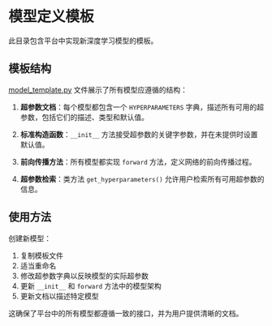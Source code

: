 # 模型定义模板

此目录包含平台中实现新深度学习模型的模板。

## 模板结构

[model_template.py](model_template.py) 文件展示了所有模型应遵循的结构：

1. **超参数文档**：每个模型都包含一个 `HYPERPARAMETERS` 字典，描述所有可用的超参数，包括它们的描述、类型和默认值。

2. **标准构造函数**：`__init__` 方法接受超参数的关键字参数，并在未提供时设置默认值。

3. **前向传播方法**：所有模型都实现 `forward` 方法，定义网络的前向传播过程。

4. **超参数检索**：类方法 `get_hyperparameters()` 允许用户检索所有可用超参数的信息。

## 使用方法

创建新模型：

1. 复制模板文件
2. 适当重命名
3. 修改超参数字典以反映模型的实际超参数
4. 更新 `__init__` 和 `forward` 方法中的模型架构
5. 更新文档以描述特定模型

这确保了平台中的所有模型都遵循一致的接口，并为用户提供清晰的文档。
